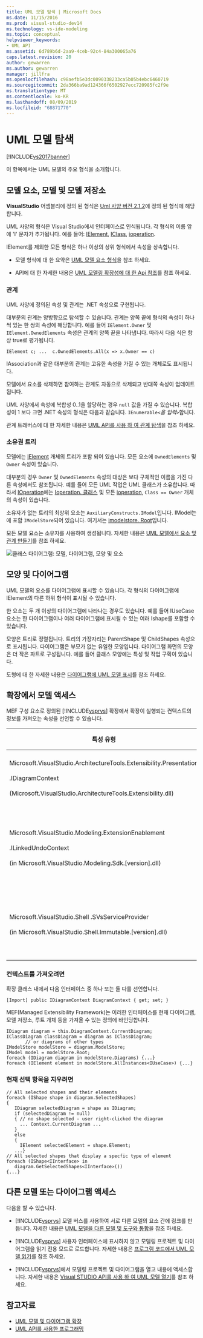 ```yaml
---
title: UML 모델 탐색 | Microsoft Docs
ms.date: 11/15/2016
ms.prod: visual-studio-dev14
ms.technology: vs-ide-modeling
ms.topic: conceptual
helpviewer_keywords:
- UML API
ms.assetid: 6d789b6d-2aa9-4ceb-92c4-84a300065a76
caps.latest.revision: 20
author: gewarren
ms.author: gewarren
manager: jillfra
ms.openlocfilehash: c98aefb5e3dc0090338233ca5b05b4ebc6460719
ms.sourcegitcommit: 2da366ba9ad124366f6502927ecc720985fc2f9e
ms.translationtype: MT
ms.contentlocale: ko-KR
ms.lasthandoff: 08/09/2019
ms.locfileid: "68871770"
---
```

# <a name="navigate-the-uml-model"></a>UML 모델 탐색
[!INCLUDE[vs2017banner](../includes/vs2017banner.md)]

이 항목에서는 UML 모델의 주요 형식을 소개합니다.

## <a name="the-model-elements-model-and-model-store"></a>모델 요소, 모델 및 모델 저장소
 **VisualStudio** 어셈블리에 정의 된 형식은 [Uml 사양 버전 2.1.2](http://www.omg.org/spec/UML/2.1.2/Superstructure/PDF/)에 정의 된 형식에 해당 합니다.

 UML 사양의 형식은 Visual Studio에서 인터페이스로 인식됩니다. 각 형식의 이름 앞에 'I' 문자가 추가됩니다. 예를 들어: [IElement](/previous-versions/dd516035(v=vs.140)), [IClass](/previous-versions/dd523539%28v%3dvs.140%29), [ioperation](/previous-versions/dd481186(v=vs.140)).

 IElement를 제외한 모든 형식은 하나 이상의 상위 형식에서 속성을 상속합니다.

- 모델 형식에 대 한 요약은 [UML 모델 요소 형식](../modeling/uml-model-element-types.md)을 참조 하세요.

- API에 대 한 자세한 내용은 [UML 모델링 확장성에 대 한 Api 참조](../modeling/api-reference-for-uml-modeling-extensibility.md)를 참조 하세요.

### <a name="relationships"></a>관계
 UML 사양에 정의된 속성 및 관계는 .NET 속성으로 구현됩니다.

 대부분의 관계는 양방향으로 탐색할 수 있습니다. 관계는 양쪽 끝에 형식의 속성이 하나씩 있는 한 쌍의 속성에 해당합니다. 예를 들어 `IElement.Owner` 및 `IElement.OwnedElements` 속성은 관계의 양쪽 끝을 나타냅니다. 따라서 다음 식은 항상 true로 평가됩니다.

 `IElement c; ...  c.OwnedElements.All(x => x.Owner == c)`

 IAssociation과 같은 대부분의 관계는 고유한 속성을 가질 수 있는 개체로도 표시됩니다.

 모델에서 요소를 삭제하면 참여하는 관계도 자동으로 삭제되고 반대쪽 속성이 업데이트됩니다.

 UML 사양에서 속성에 복합성 0..1을 할당하는 경우 `null` 값을 가질 수 있습니다. 복합성이 1 보다 크면 .NET 속성의 형식은 다음과 같습니다. `IEnumerable<`*을 입력*`>`합니다.

 관계 트래버스에 대 한 자세한 내용은 [UML API를 사용 하 여 관계 탐색](../modeling/navigate-relationships-with-the-uml-api.md)을 참조 하세요.

### <a name="the-ownership-tree"></a>소유권 트리
 모델에는 [IElement](/previous-versions/dd516035(v=vs.140)) 개체의 트리가 포함 되어 있습니다. 모든 요소에 `OwnedElements` 및 `Owner` 속성이 있습니다.

 대부분의 경우 `Owner` 및 `OwnedElements` 속성의 대상은 보다 구체적인 이름을 가진 다른 속성에서도 참조됩니다. 예를 들어 모든 UML 작업은 UML 클래스가 소유합니다. 따라서 [IOperation](/previous-versions/dd481186(v=vs.140))에는 [Ioperation. 클래스](/previous-versions/dd473473%28v%3dvs.140%29) 및 모든 [ioperation](/previous-versions/dd481186(v=vs.140)), `Class == Owner` 개체의 속성이 있습니다.

 소유자가 없는 트리의 최상위 요소는 `AuxiliaryConstructs.IModel`입니다. IModel는에 포함 `IModelStore`되어 있습니다. 여기서는 [imodelstore. Root](/previous-versions/ee789368(v=vs.140))입니다.

 모든 모델 요소는 소유자를 사용하여 생성됩니다. 자세한 내용은 [UML 모델에서 요소 및 관계 만들기](../modeling/create-elements-and-relationships-in-uml-models.md)를 참조 하세요.

 ![클래스 다이어그램: 모델, 다이어그램, 모양 및 요소](../modeling/media/uml-mm1.png)

## <a name="shapes-and-diagrams"></a>모양 및 다이어그램
 UML 모델의 요소를 다이어그램에 표시할 수 있습니다. 각 형식의 다이어그램에 IElement의 다른 하위 형식이 표시될 수 있습니다.

 한 요소는 두 개 이상의 다이어그램에 나타나는 경우도 있습니다. 예를 들어 IUseCase 요소는 한 다이어그램이나 여러 다이어그램에 표시될 수 있는 여러 Ishape를 포함할 수 있습니다.

 모양은 트리로 정렬됩니다. 트리의 가장자리는 ParentShape 및 ChildShapes 속성으로 표시됩니다. 다이어그램은 부모가 없는 유일한 모양입니다. 다이어그램 화면의 모양은 더 작은 파트로 구성됩니다. 예를 들어 클래스 모양에는 특성 및 작업 구획이 있습니다.

 도형에 대 한 자세한 내용은 [다이어그램에 UML 모델 표시](../modeling/display-a-uml-model-on-diagrams.md)를 참조 하세요.

## <a name="access-to-the-model-in-extensions"></a>확장에서 모델 액세스
 MEF 구성 요소로 정의된 [!INCLUDE[vsprvs](../includes/vsprvs-md.md)] 확장에서 확장이 실행되는 컨텍스트의 정보를 가져오는 속성을 선언할 수 있습니다.

|특성 유형|다음에 대한 액세스 제공|자세한 정보|
|--------------------|----------------------------------|----------------------|
|Microsoft.VisualStudio.ArchitectureTools.Extensibility.Presentation<br /><br /> .IDiagramContext<br /><br /> (Microsoft.VisualStudio.ArchitectureTools.Extensibility.dll)|현재 포커스 다이어그램입니다.|[모델링 다이어그램의 메뉴 명령 정의](../modeling/define-a-menu-command-on-a-modeling-diagram.md)|
|Microsoft.VisualStudio.Modeling.ExtensionEnablement<br /><br /> .ILinkedUndoContext<br /><br /> (in Microsoft.VisualStudio.Modeling.Sdk.[version].dll)|변경 내용을 트랜잭션으로 그룹화할 수 있습니다.|[트랜잭션을 사용하여 UML 모델 업데이트 연결](../modeling/link-uml-model-updates-by-using-transactions.md)|
|Microsoft.VisualStudio.Shell .SVsServiceProvider<br /><br /> (in Microsoft.VisualStudio.Shell.Immutable.[version].dll)|호스트 [!INCLUDE[vsprvs](../includes/vsprvs-md.md)]입니다. 여기서 파일, 프로젝트 및 기타 측면에 액세스할 수 있습니다.|[Visual Studio API를 사용하여 UML 모델 열기](../modeling/open-a-uml-model-by-using-the-visual-studio-api.md)|

### <a name="to-get-the-context"></a>컨텍스트를 가져오려면
 확장 클래스 내에서 다음 인터페이스 중 하나 또는 둘 다를 선언합니다.

```
[Import] public IDiagramContext DiagramContext { get; set; }

```

 MEF(Managed Extensibility Framework)는 이러한 인터페이스를 현재 다이어그램, 모델 저장소, 루트 개체 등을 가져올 수 있는 정의에 바인딩합니다.

```
IDiagram diagram = this.DiagramContext.CurrentDiagram;
IClassDiagram classDiagram = diagram as IClassDiagram;
       // or diagrams of other types
IModelStore modelStore = diagram.ModelStore;
IModel model = modelStore.Root;
foreach (IDiagram diagram in modelStore.Diagrams) {...}
foreach (IElement element in modelStore.AllInstances<IUseCase>) {...}
```

### <a name="to-get-the-current-selection"></a>현재 선택 항목을 지우려면

```
// All selected shapes and their elements
foreach (IShape shape in diagram.SelectedShapes)
{
   IDiagram selectedDiagram = shape as IDiagram;
   if (selectedDiagram != null)
   { // no shape selected - user right-clicked the diagram
     ... Context.CurrentDiagram ...
   }
   else
   {
     IElement selectedElement = shape.Element;
   ...}
// All selected shapes that display a specfic type of element
foreach (IShape<IInterface> in
   diagram.GetSelectedShapes<IInterface>())
{...}
```

## <a name="accessing-another-model-or-diagrams"></a>다른 모델 또는 다이어그램 액세스
 다음을 할 수 있습니다.

- [!INCLUDE[vsprvs](../includes/vsprvs-md.md)] 모델 버스를 사용하여 서로 다른 모델의 요소 간에 링크를 만듭니다. 자세한 내용은 [UML 모델을 다른 모델 및 도구와 통합](../modeling/integrate-uml-models-with-other-models-and-tools.md)을 참조 하세요.

- [!INCLUDE[vsprvs](../includes/vsprvs-md.md)] 사용자 인터페이스에 표시하지 않고 모델링 프로젝트 및 다이어그램을 읽기 전용 모드로 로드합니다. 자세한 내용은 [프로그램 코드에서 UML 모델 읽기](../modeling/read-a-uml-model-in-program-code.md)를 참조 하세요.

- [!INCLUDE[vsprvs](../includes/vsprvs-md.md)]에서 모델링 프로젝트 및 다이어그램을 열고 내용에 액세스합니다. 자세한 내용은 [Visual STUDIO API를 사용 하 여 UML 모델 열기](../modeling/open-a-uml-model-by-using-the-visual-studio-api.md)를 참조 하세요.

## <a name="see-also"></a>참고자료

- [UML 모델 및 다이어그램 확장](../modeling/extend-uml-models-and-diagrams.md)
- [UML API를 사용한 프로그래밍](../modeling/programming-with-the-uml-api.md)
